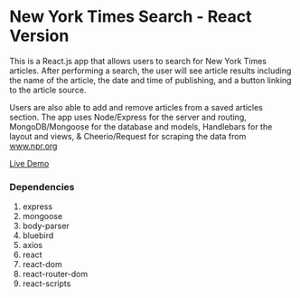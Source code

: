 # New York Times Search - React Version

This is a React.js app that allows users to search for New York Times articles. After performing a search, the user will see article results including the name of the article, the date and time of publishing, and a button linking to the article source. 

Users are also able to add and remove articles from a saved articles section. The app uses Node/Express for the server and routing, MongoDB/Mongoose for the database and models, Handlebars for the layout and views, & Cheerio/Request for scraping the data from www.npr.org

[Live Demo]( https://alex-jivov-nyt-react-app.herokuapp.com/)


### Dependencies

1. express
2. mongoose
3. body-parser
4. bluebird
5. axios
6. react
7. react-dom
8. react-router-dom
9. react-scripts

